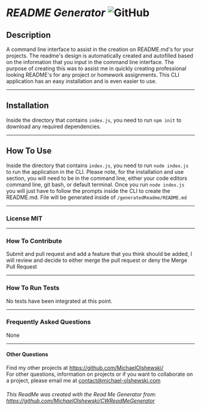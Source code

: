 
  # __*README Generator*__ ![GitHub](https://img.shields.io/github/license/MichaelOlshewski/CWReadMeGenerator)

  ## __Description__ 
  A command line interface to assist in the creation on README.md's for your projects. The readme's design is automatically created and autofilled based on the information that you input in the command line interface. The purpose of creating this was to assist me in quickly creating professional looking README's for any project or homework assignments. This CLI application has an easy installation and is even easier to use.

  <hr>

  ## __Installation__ 
  Inside the directory that contains `index.js`, you need to run `npm init` to download any required dependencies.

  <hr>

  ## __How To Use__
  Inside the directory that contains `index.js`, you need to run `node index.js` to run the application in the CLI. Please note, for the installation and use section, you will need to be in the command line, either your code editors command line, git bash, or default terminal. Once you run `node index.js` you will just have to follow the prompts inside the CLI to create the README.md. File will be generated inside of `/generatedReadme/README.md`

  <hr>

  ### __License__ MIT

  <hr>

  ### __How To Contribute__
  Submit and pull request and add a feature that you think should be added, I will review and decide to either merge the pull request or deny the Merge Pull Request

  <hr>

  ### __How To Run Tests__

  No tests have been integrated at this point.

  <hr>

  ### __Frequently Asked Questions__
  None

  <hr>

  #### __Other Questions__
  Find my other projects at https://github.com/MichaelOlshewski/  <br>
  For other questions, information on projects or if you want to collaborate on a project, please email me at contact@michael-olshewski.com

  ###### This ReadMe was created with the Read Me Generator from: https://github.com/MichaelOlshewski/CWReadMeGenerator
  